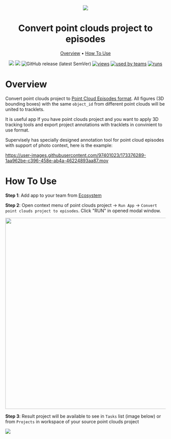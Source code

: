 <div align="center" markdown>
<img src="https://user-images.githubusercontent.com/97401023/173375076-d4c54506-765f-488c-8f3c-93d0278f4759.png"/>

# Convert point clouds project to episodes

<p align="center">
  <a href="#Overview">Overview</a> •
  <a href="#How-To-Use">How To Use</a>
</p>


[![](https://img.shields.io/badge/supervisely-ecosystem-brightgreen)](https://ecosystem.supervise.ly/apps/supervisely-ecosystem/convert_ptc_to_ptc_episodes)
[![](https://img.shields.io/badge/slack-chat-green.svg?logo=slack)](https://supervise.ly/slack)
![GitHub release (latest SemVer)](https://img.shields.io/github/v/release/supervisely-ecosystem/convert_ptc_to_ptc_episodes)
[![views](https://app.supervise.ly/public/api/v3/ecosystem.counters?repo=supervisely-ecosystem/convert_ptc_to_ptc_episodes&counter=views&label=views)](https://supervise.ly)
[![used by teams](https://app.supervise.ly/public/api/v3/ecosystem.counters?repo=supervisely-ecosystem/convert_ptc_to_ptc_episodes&counter=downloads&label=used%20by%20teams)](https://supervise.ly)
[![runs](https://app.supervise.ly/public/api/v3/ecosystem.counters?repo=supervisely-ecosystem/convert_ptc_to_ptc_episodes&counter=runs&label=runs)](https://supervise.ly)

</div>

# Overview

Convert point clouds project to [Point Cloud Episodes format](https://docs.supervise.ly/data-organization/00_ann_format_navi/07_supervisely_format_pointcloud_episode). All figures (3D bounding boxes) with the same `object_id` from different point clouds will be united to tracklets.

It is useful app If you have point clouds project and you want to apply 3D tracking tools and export project annotations with tracklets in convinient to use format.

Supervisely has specially designed annotation tool for point cloud episodes with support of photo context, here is the example:

https://user-images.githubusercontent.com/97401023/173376289-1aa962be-c396-458e-ab4a-46224893aa87.mov

# How To Use
**Step 1**: Add app to your team from [Ecosystem](https://ecosystem.supervise.ly/apps/convert_ptc_to_ptc_episodes)

**Step 2**: Open context menu of point clouds project -> `Run App` -> `Convert point clouds project to episodes`. Click "RUN" in opened modal window.

<img src="https://user-images.githubusercontent.com/97401023/173357403-9aa96b83-7480-4264-bdd4-e4a1238993c4.png" width="600px"/>

**Step 3**: Result project will be available to see in `Tasks` list (image below) or from `Projects` in workspace of your source point clouds project

<img src="https://user-images.githubusercontent.com/97401023/173357522-72e2e6ec-5642-4f6d-bf80-1221ad8babe9.png">
